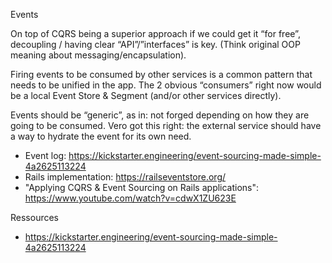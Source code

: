 Events

On top of CQRS being a superior approach if we could get it “for free”, decoupling / having clear “API”/”interfaces” is key. (Think original OOP meaning about messaging/encapsulation).

Firing events to be consumed by other services is a common pattern that needs to be unified in the app. The 2 obvious “consumers” right now would be a local Event Store & Segment (and/or other services directly).

Events should be “generic”, as in: not forged depending on how they are going to be consumed.
Vero got this right: the external service should have a way to hydrate the event for its own need.


- Event log: https://kickstarter.engineering/event-sourcing-made-simple-4a2625113224
- Rails implementation: https://railseventstore.org/
- "Applying CQRS & Event Sourcing on Rails applications": https://www.youtube.com/watch?v=cdwX1ZU623E


Ressources
- https://kickstarter.engineering/event-sourcing-made-simple-4a2625113224